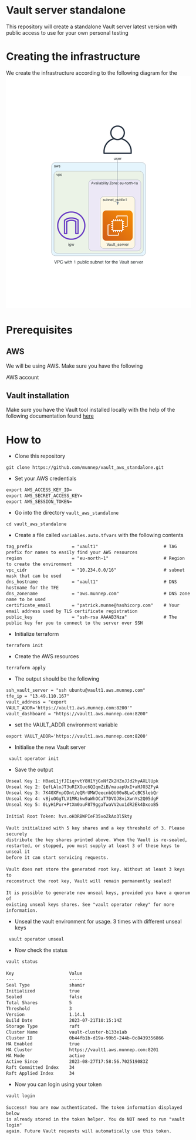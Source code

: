 # Vault server standalone

This repository will create a standalone Vault server latest version with public access to use for your own personal testing

# Creating the infrastructure

We create the infrastructure according to the following diagram for the
![](diagram/diagram_vault_standalone.png)  

# Prerequisites
## AWS
We will be using AWS. Make sure you have the following

AWS account

## Vault installation
Make sure you have the Vault tool installed locally with the help of the following documentation found [here](https://developer.hashicorp.com/vault/downloads)

# How to

- Clone this repository
```
git clone https://github.com/munnep/vault_aws_standalone.git
```
- Set your AWS credentials
```
export AWS_ACCESS_KEY_ID=
export AWS_SECRET_ACCESS_KEY=
export AWS_SESSION_TOKEN=
```
- Go into the directory `vault_aws_standalone`
```
cd vault_aws_standalone
```
- Create a file called `variables.auto.tfvars` with the following contents
```
tag_prefix               = "vault1"                         # TAG prefix for names to easily find your AWS resources
region                   = "eu-north-1"                     # Region to create the environment
vpc_cidr                 = "10.234.0.0/16"                  # subnet mask that can be used 
dns_hostname             = "vault1"                         # DNS hostname for the TFE
dns_zonename             = "aws.munnep.com"                 # DNS zone name to be used
certificate_email        = "patrick.munne@hashicorp.com"    # Your email address used by TLS certificate registration
public_key               = "ssh-rsa AAAAB3Nza"              # The public key for you to connect to the server over SSH
```
- Initialize terraform
```
terraform init
```
- Create the AWS resources
```
terraform apply
```
- The output should be the following
```
ssh_vault_server = "ssh ubuntu@vault1.aws.munnep.com"
tfe_ip = "13.49.110.167"
vault_address = "export VAULT_ADDR='https://vault1.aws.munnep.com:8200'"
vault_dashboard = "https://vault1.aws.munnep.com:8200"
```
- set the VAULT_ADDR environment variable
```
export VAULT_ADDR='https://vault1.aws.munnep.com:8200'
```
- Initialise the new Vault server
```
 vault operator init
```
- Save the output
``` 
Unseal Key 1: H0aoL1jfJIiq+vtY8H1YjGxNfZk2HZoJJd2hyAXLlUpk
Unseal Key 2: QefLAloJT3uRIXGuc6QIqmZiB/mauapUxI+aHJO3ZFyA
Unseal Key 3: 7K40XFnpODnt/eQRrUMWJeecnbQU00u8LwCcBCSlebQr
Unseal Key 4: v8juOGgTLV1MRzkw9aWhOCaT7DVOJ8viXwnYs2Q05dgF
Unseal Key 5: 0LyH1Pur+PtXm0auF879ggaTwaVV2ux1dR2Ek4DxooB5

Initial Root Token: hvs.oH3RBWPIeF35voZkAo3l5kty

Vault initialized with 5 key shares and a key threshold of 3. Please securely
distribute the key shares printed above. When the Vault is re-sealed,
restarted, or stopped, you must supply at least 3 of these keys to unseal it
before it can start servicing requests.

Vault does not store the generated root key. Without at least 3 keys to
reconstruct the root key, Vault will remain permanently sealed!

It is possible to generate new unseal keys, provided you have a quorum of
existing unseal keys shares. See "vault operator rekey" for more information.
```
- Unseal the vault environment for usage. 3 times with different unseal keys
```
 vault operator unseal
```
- Now check the status
```
vault status

Key                     Value
---                     -----
Seal Type               shamir
Initialized             true
Sealed                  false
Total Shares            5
Threshold               3
Version                 1.14.1
Build Date              2023-07-21T10:15:14Z
Storage Type            raft
Cluster Name            vault-cluster-b133e1ab
Cluster ID              0b44fb1b-d19a-99b5-244b-0c8439356866
HA Enabled              true
HA Cluster              https://vault1.aws.munnep.com:8201
HA Mode                 active
Active Since            2023-08-27T17:58:56.702519083Z
Raft Committed Index    34
Raft Applied Index      34
```
- Now you can login using your token
```
vault login

Success! You are now authenticated. The token information displayed below
is already stored in the token helper. You do NOT need to run "vault login"
again. Future Vault requests will automatically use this token.
```

